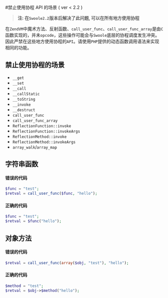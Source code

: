 #禁止使用协程 API 的场景 ( ver < 2.2 )

> **注: 在`Swoole2.2`版本后解决了此问题, 可以在所有地方使用协程**

在`ZendVM`中魔术方法、反射函数、`call_user_func`、`call_user_func_array`是由`C`函数实现的，并未`opcode`，这些操作可能会与`Swoole`底层的协程调度发生冲突。因此严禁在这些地方使用协程的`API`。请使用`PHP`提供的动态函数调用语法来实现相同的功能。

禁止使用协程的场景
----
* `__get`
* `__set`
* `__call`
* `__callStatic`
* `__toString`
* `__invoke`
* `__destruct`
* `call_user_func`
* `call_user_func_array`
* `ReflectionFunction::invoke`
* `ReflectionFunction::invokeArgs`
* `ReflectionMethod::invoke`
* `ReflectionMethod::invokeArgs`
* `array_walk`/`array_map`

字符串函数
---
#### 错误的代码
```php
$func = "test";
$retval = call_user_func($func, "hello");
```

#### 正确的代码
```php
$func = "test";
$retval = $func("hello");
```

对象方法
----
#### 错误的代码
```php
$retval = call_user_func(array($obj, "test"), "hello");
```

#### 正确的代码
```php
$method = "test";
$retval = $obj->$method("hello");
```